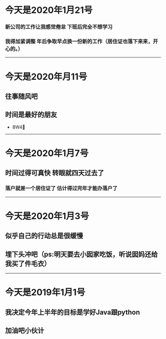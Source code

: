 # 今天是2020年1月21号
### 新公司的工作让我感觉倦怠 下班后完全不想学习
### 我得加紧调整  年后争取早点换一份新的工作（居住证也落下来来，开心的。）
----
# 今天是2020年月11号
## 往事随风吧
## 时间是最好的朋友
* BW4🐼
---
# 今天是2020年1月7号
## 时间过得可真快 转眼就四天过去了
### 落户就差一个居住证了 估计得过完年才能办落户了
---
# 今天是2020年1月3号
## 似乎自己的行动总是很缓慢
## 埋下头冲吧（ps:明天要去小囡家吃饭，听说囡妈还给我买了件毛衣）
---
# 今天是2019年1月1号
## 我决定今年上半年的目标是学好Java跟python
## 加油吧小伙计
